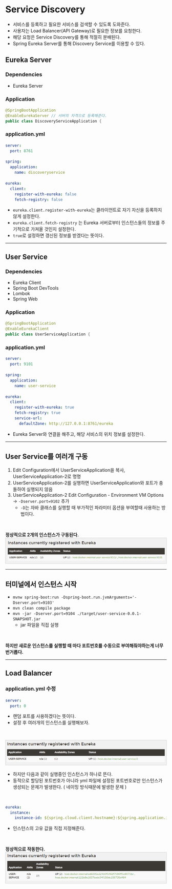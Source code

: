 # Service Discovery
- 서비스를 등록하고 필요한 서비스를 검색할 수 있도록 도와준다.
- 사용자는 Load Balancer(API Gateway)로 필요한 정보를 요청한다.
- 해당 요청은 Service Discovery를 통해 적절히 분배된다.
- Spring Eureka Server를 통해 Discovery Service를 이용할 수 있다.

## Eureka Server
### Dependencies
- Eureka Server

### Application
```java
@SpringBootApplication
@EnableEurekaServer // 서버의 자격으로 등록해준다.
public class DiscoveryServiceApplication {
```

### application.yml
```yml
server:
  port: 8761

spring:
  application:
    name: discoveryservice

eureka:
  client:
    register-with-eureka: false
    fetch-registry: false
```
- `eureka.client.register-with-eureka`는 클라이언트로 자기 자신을 등록하지 않게 설정한다.
- `eureka.client.fetch-registry` 는 Eureka 서버로부터 인스턴스들의 정보를 주기적으로 가져올 것인지 설정한다.
- `true`로 설정하면 갱신된 정보를 받겠다는 뜻이다.

---

## User Service
### Dependencies
- Eureka Client
- Spring Boot DevTools
- Lombok
- Spring Web

### Application
```java
@SpringBootApplication
@EnableEurekaClient
public class UserServiceApplication {
```

### application.yml
```yml
server:
  port: 9101

spring:
  application:
    name: user-service

eureka:
  client:
    register-with-eureka: true
    fetch-registry: true
    service-url: 
      defaultZone: http://127.0.0.1:8761/eureka
```
- Eureka Server와 연결을 해주고, 해당 서비스의 위치 정보를 설정한다.

---

## User Service를 여러개 구동
1. Edit Configuration에서 UserServiceApplication을 복사, UserServiceApplication-2로 명명
2. UserServiceApplication-2를 실행하면 UserServiceApplication와 포트가 충돌하여 실행되지 않음
3. UserServiceApplication-2 Edit Configuration - Environment VM Options -> `-Dserver.port=9102` 추가
   - `-D`는 자바 클래스를 실행할 때 부가적인 파라미터 옵션을 부여할때 사용하는 방법이다.
  
<br>

**정상적으로 2개의 인스턴스가 구동된다.**
![user-service2](img/user-service2.png)

---

## 터미널에서 인스턴스 시작
- `mvnw spring-boot:run -Dspring-boot.run.jvmArguments='-Dserver.port=9103'`
- `mvn clean compile package`
- `mvn -jar -Dserver.port=9104 ./target/user-service-0.0.1-SNAPSHOT.jar`
  - jar 파일을 직접 실행

<br>

**하지만 새로운 인스턴스를 실행할 때 마다 포트번호를 수동으로 부여해줘야하는게 너무 번거롭다.**

---

## Load Balancer
### application.yml 수정
```yml
server:
  port: 0
```
- 랜덤 포트를 사용하겠다는 뜻이다.
- 설정 후 여러개의 인스턴스를 실행해보자.

<br>

![loadbalancer1](img/loadbalancer1.png)
- 하지만 다음과 같이 실행중인 인스턴스가 하나로 뜬다.
- 동적으로 할당된 포트번호가 아니라 yml 파일에 설정된 포트번호로만 인스턴스가 생성되는 문제가 발생한다. ( 네이밍 방식때문에 발생한 문제 )

<br>

```yml
eureka:
  instance:
    instance-id: ${spring.cloud.client.hostname}:${spring.application.instance_id:${random.value}}
```
- 인스턴스의 고유 값을 직접 지정해준다.

<br>

**정상적으로 작동한다.**
![loadbalancer2](img/loadbalancer2.png)
